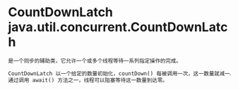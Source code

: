 # CountDownLatch java.util.concurrent.CountDownLatch 

```md
是一个同步的辅助类，它允许一个或多个线程等待一系列指定操作的完成。

CountDownLatch 以一个给定的数量初始化，countDown() 每被调用一次，这一数量就减一。
通过调用 await() 方法之一，线程可以阻塞等待这一数量到达零。
```
